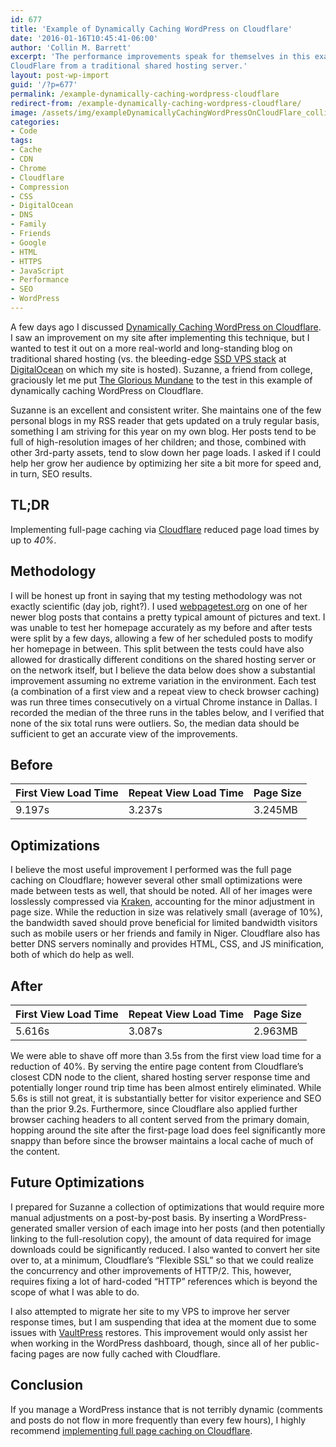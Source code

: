 ```yaml
---
id: 677
title: 'Example of Dynamically Caching WordPress on Cloudflare'
date: '2016-01-16T10:45:41-06:00'
author: 'Collin M. Barrett'
excerpt: 'The performance improvements speak for themselves in this example of dynamically caching WordPress on
CloudFlare from a traditional shared hosting server.'
layout: post-wp-import
guid: '/?p=677'
permalink: /example-dynamically-caching-wordpress-cloudflare
redirect-from: /example-dynamically-caching-wordpress-cloudflare/
image: /assets/img/exampleDynamicallyCachingWordPressOnCloudFlare_collinmbarrett.png
categories:
- Code
tags:
- Cache
- CDN
- Chrome
- Cloudflare
- Compression
- CSS
- DigitalOcean
- DNS
- Family
- Friends
- Google
- HTML
- HTTPS
- JavaScript
- Performance
- SEO
- WordPress
---
```


A few days ago I discussed [Dynamically Caching WordPress on Cloudflare](/wordpress-cloudflare-dynamic-caching/). I saw
an improvement on my site after implementing this technique, but I wanted to test it out on a more real-world and
long-standing blog on traditional shared hosting (vs. the bleeding-edge [SSD VPS
stack](https://github.com/collinbarrett/wp-vps-build-guide "wp-vps-build-guide - GitHub") at
[DigitalOcean](https://www.digitalocean.com) on which my site is hosted). Suzanne, a friend from college, graciously let
me put [The Glorious Mundane](https://www.suzannehines.org/ "Suzanne Hines") to the test in this example of dynamically
caching WordPress on Cloudflare.

Suzanne is an excellent and consistent writer. She maintains one of the few personal blogs in my RSS reader that gets
updated on a truly regular basis, something I am striving for this year on my own blog. Her posts tend to be full of
high-resolution images of her children; and those, combined with other 3rd-party assets, tend to slow down her page
loads. I asked if I could help her grow her audience by optimizing her site a bit more for speed and, in turn, SEO
results.

## TL;DR

Implementing full-page caching via [Cloudflare](https://www.cloudflare.com/) reduced page load times by up to *40%*.

## Methodology

I will be honest up front in saying that my testing methodology was not exactly scientific (day job, right?). I used
[webpagetest.org](https://www.webpagetest.org/) on one of her newer blog posts that contains a pretty typical amount of
pictures and text. I was unable to test her homepage accurately as my before and after tests were split by a few days,
allowing a few of her scheduled posts to modify her homepage in between. This split between the tests could have also
allowed for drastically different conditions on the shared hosting server or on the network itself, but I believe the
data below does show a substantial improvement assuming no extreme variation in the environment. Each test (a
combination of a first view and a repeat view to check browser caching) was run three times consecutively on a virtual
Chrome instance in Dallas. I recorded the median of the three runs in the tables below, and I verified that none of the
six total runs were outliers. So, the median data should be sufficient to get an accurate view of the improvements.

## Before

| First View Load Time | Repeat View Load Time | Page Size |
|---|---|---|
| 9.197s | 3.237s | 3.245MB |

## Optimizations

I believe the most useful improvement I performed was the full page caching on Cloudflare; however several other small
optimizations were made between tests as well, that should be noted. All of her images were losslessly compressed via
[Kraken](https://kraken.io/?ref=0dc255f82a7e "Affiliate Link"), accounting for the minor adjustment in page size. While
the reduction in size was relatively small (average of 10%), the bandwidth saved should prove beneficial for limited
bandwidth visitors such as mobile users or her friends and family in Niger. Cloudflare also has better DNS servers
nominally and provides HTML, CSS, and JS minification, both of which do help as well.

## After

| First View Load Time | Repeat View Load Time | Page Size |
|---|---|---|
| 5.616s | 3.087s | 2.963MB |

We were able to shave off more than 3.5s from the first view load time for a reduction of 40%. By serving the entire
page content from Cloudflare’s closest CDN node to the client, shared hosting server response time and potentially
longer round trip time has been almost entirely eliminated. While 5.6s is still not great, it is substantially better
for visitor experience and SEO than the prior 9.2s. Furthermore, since Cloudflare also applied further browser caching
headers to all content served from the primary domain, hopping around the site after the first-page load does feel
significantly more snappy than before since the browser maintains a local cache of much of the content.

## Future Optimizations

I prepared for Suzanne a collection of optimizations that would require more manual adjustments on a post-by-post basis.
By inserting a WordPress-generated smaller version of each image into her posts (and then potentially linking to the
full-resolution copy), the amount of data required for image downloads could be significantly reduced. I also wanted to
convert her site over to, at a minimum, Cloudflare’s “Flexible SSL” so that we could realize the concurrency and other
improvements of HTTP/2. This, however, requires fixing a lot of hard-coded “HTTP” references which is beyond the scope
of what I was able to do.

I also attempted to migrate her site to my VPS to improve her server response times, but I am suspending that idea at
the moment due to some issues with [VaultPress](https://vaultpress.com/) restores. This improvement would only assist
her when working in the WordPress dashboard, though, since all of her public-facing pages are now fully cached with
Cloudflare.

## Conclusion

If you manage a WordPress instance that is not terribly dynamic (comments and posts do not flow in more frequently than
every few hours), I highly recommend [implementing full page caching on
Cloudflare](/wordpress-cloudflare-dynamic-caching/ "Dynamically Caching WordPress on CloudFlare").